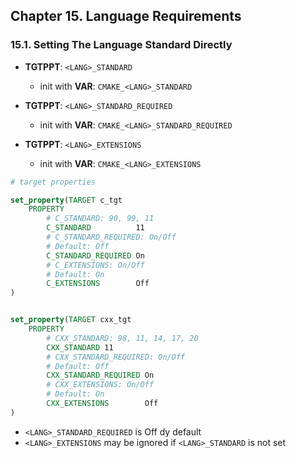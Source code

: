 ## Chapter 15. Language Requirements

### 15.1. Setting The Language Standard Directly

- **TGTPPT**: `<LANG>_STANDARD` 
    - init with **VAR**: `CMAKE_<LANG>_STANDARD`

- **TGTPPT**: `<LANG>_STANDARD_REQUIRED` 
    - init with **VAR**: `CMAKE_<LANG>_STANDARD_REQUIRED`

- **TGTPPT**: `<LANG>_EXTENSIONS` 
    - init with **VAR**: `CMAKE_<LANG>_EXTENSIONS`


```cmake
# target properties

set_property(TARGET c_tgt 
    PROPERTY
        # C_STANDARD: 90, 99, 11
        C_STANDARD          11
        # C_STANDARD_REQUIRED: On/Off 
        # Default: Off
        C_STANDARD_REQUIRED On
        # C_EXTENSIONS: On/Off 
        # Default: On
        C_EXTENSIONS        Off 
) 


set_property(TARGET cxx_tgt
    PROPERTY 
        # CXX_STANDARD: 98, 11, 14, 17, 20
        CXX_STANDARD 11
        # CXX_STANDARD_REQUIRED: On/Off 
        # Default: Off
        CXX_STANDARD_REQUIRED On
        # CXX_EXTENSIONS: On/Off 
        # Default: On
        CXX_EXTENSIONS        Off
) 
```

- `<LANG>_STANDARD_REQUIRED` is Off dy default
- `<LANG>_EXTENSIONS` may be ignored if `<LANG>_STANDARD` is not set
